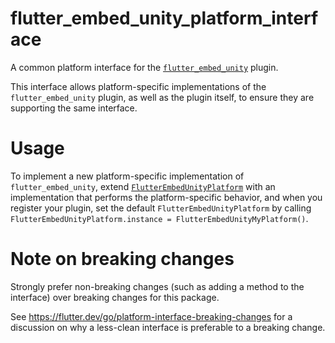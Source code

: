 # flutter_embed_unity_platform_interface

A common platform interface for the [`flutter_embed_unity`][1] plugin.

This interface allows platform-specific implementations of the `flutter_embed_unity`
plugin, as well as the plugin itself, to ensure they are supporting the
same interface.

# Usage

To implement a new platform-specific implementation of `flutter_embed_unity`, extend
[`FlutterEmbedUnityPlatform`][2] with an implementation that performs the
platform-specific behavior, and when you register your plugin, set the default
`FlutterEmbedUnityPlatform` by calling
`FlutterEmbedUnityPlatform.instance = FlutterEmbedUnityMyPlatform()`.

# Note on breaking changes

Strongly prefer non-breaking changes (such as adding a method to the interface)
over breaking changes for this package.

See https://flutter.dev/go/platform-interface-breaking-changes for a discussion
on why a less-clean interface is preferable to a breaking change.

[1]: ../flutter_embed_unity
[2]: lib/src/flutter_embed_unity_platform_interface.dart